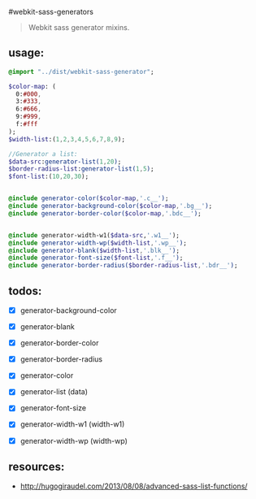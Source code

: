 #webkit-sass-generators
> Webkit sass generator mixins.

## usage:
```sass
@import "../dist/webkit-sass-generator";

$color-map: (
  0:#000,
  3:#333,
  6:#666,
  9:#999,
  f:#fff
);
$width-list:(1,2,3,4,5,6,7,8,9);

//Generator a list:
$data-src:generator-list(1,20);
$border-radius-list:generator-list(1,5);
$font-list:(10,20,30);


@include generator-color($color-map,'.c__');
@include generator-background-color($color-map,'.bg__');
@include generator-border-color($color-map,'.bdc__');


@include generator-width-w1($data-src,'.w1__');
@include generator-width-wp($width-list,'.wp__');
@include generator-blank($width-list,'.blk__');
@include generator-font-size($font-list,'.f__');
@include generator-border-radius($border-radius-list,'.bdr__');

```

## todos:
- [x] generator-background-color
- [x] generator-blank
- [x] generator-border-color
- [x] generator-border-radius
- [x] generator-color
- [x] generator-list (data)
- [x] generator-font-size
- [x] generator-width-w1 (width-w1)
- [x] generator-width-wp (width-wp)


## resources:
+ http://hugogiraudel.com/2013/08/08/advanced-sass-list-functions/
